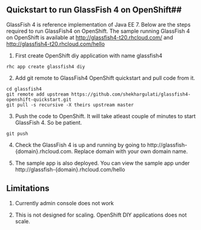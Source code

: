 ## Quickstart to run GlassFish 4 on OpenShift##

GlassFish 4 is reference implementation of Java EE 7. Below are the steps required to run GlassFish4 on OpenShift. The sample running GlassFish 4 on OpenShift is available at http://glassfish4-t20.rhcloud.com/ and http://glassfish4-t20.rhcloud.com/hello

1. First create OpenShift diy application with name glassfish4
```
rhc app create glassfish4 diy
```

2. Add git remote to GlassFish4 OpenShift quickstart and pull code from it.
```
cd glassfish4
git remote add upstream https://github.com/shekhargulati/glassfish4-openshift-quickstart.git
git pull -s recursive -X theirs upstream master
```

3. Push the code to OpenShift. It will take atleast couple of minutes to start GlassFish 4. So be patient.
```
git push
```

4. Check the GlassFish 4 is up and running by going to http://glassfish-{domain}.rhcloud.com. Replace domain with your own domain name.

5. The sample app is also deployed. You can view the sample app under http://glassfish-{domain}.rhcloud.com/hello

## Limitations

1. Currently admin console does not work

2. This is not designed for scaling. OpenShift DIY applications does not scale.


